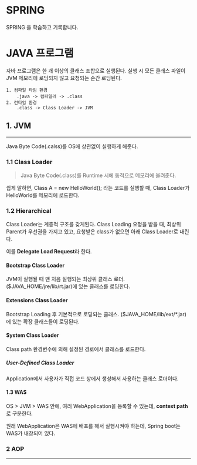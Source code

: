 SPRING
======

SPRING 을 학습하고 기록합니다.

# JAVA 프로그램
자바 프로그램은 한 개 이상의 클래스 조합으로 실행된다. 실행 시 모든 클래스 파일이 JVM 메모리에 로딩되지 않고 요청되는 순간 로딩된다.

```
1. 컴파일 타임 환경
    .java -> 컴파일러 -> .class
2. 런타임 환경
    .class -> Class Loader -> JVM
```

## 1. JVM
---------
Java Byte Code(.calss)를 OS에 상관없이 실행하게 해준다.

### 1.1 Class Loader
> Java Byte Code(.class)를 Runtime 시에 동적으로 메모리에 올려준다.

 쉽게 말하면, Class A = new HelloWorld(); 라는 코드를 실행할 때, Class Loader가 HelloWorld를 메모리에 로드한다.

### 1.2 Hierarchical
Class Loader는 계층적 구조를 갖게된다. Class Loading 요청을 받을 때, 최상위 Parent가 우선권을 가지고 있고, 요청받은 class가 없으면 아래 Class Loader로 내린다.

이를 **Delegate Load Request**라 한다.


#### Bootstrap Class Loader
JVM이 실행될 때 맨 처음 실행되는 최상위 클래스 로더.
($JAVA_HOME/jre/lib/rt.jar)에 있는 클래스를 로딩한다.

#### Extensions Class Loader
Bootstrap Loading 후 기본적으로 로딩되는 클래스.
($JAVA_HOME/lib/ext/*.jar)에 있는 확장 클래스들이 로딩된다. 

#### System Class Loader
Class path 환경변수에 의해 설정된 경로에서 클래스를 로드한다.

##### User-Defined Class Loader
Application에서 사용자가 직접 코드 상에서 생성해서 사용하는 클래스 로더이다.

#### 1.3 WAS
OS > JVM > WAS 안에, 여러 WebApplication을 등록할 수 있는데, **context path**로 구분한다.

원래 WebApplication은 WAS에 배포를 해서 실행시켜야 하는데, Spring boot는 WAS가 내장되어 있다.


### 2 AOP
---------


